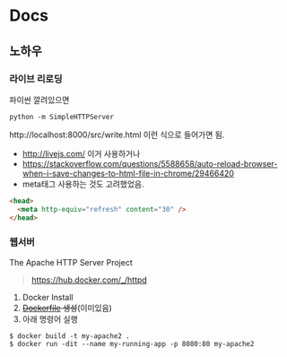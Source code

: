 # Docs

## 노하우

### 라이브 리로딩

파이썬 깔려있으면

```
python -m SimpleHTTPServer
```

http://localhost:8000/src/write.html 이런 식으로 들어가면 됨.

- http://livejs.com/ 이거 사용하거나
- https://stackoverflow.com/questions/5588658/auto-reload-browser-when-i-save-changes-to-html-file-in-chrome/29466420
- meta태그 사용하는 것도 고려했었음.

```html
<head>
  <meta http-equiv="refresh" content="30" />
</head>
```

### 웹서버

The Apache HTTP Server Project

> https://hub.docker.com/_/httpd

1. Docker Install
1. ~~[Dockerfile](/Dockerfile) 생성~~(이미있음)
1. 아래 명령어 실행

```
$ docker build -t my-apache2 .
$ docker run -dit --name my-running-app -p 8080:80 my-apache2
```

